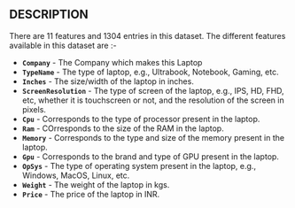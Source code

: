 ## **DESCRIPTION**

There are 11 features and 1304 entries in this dataset. The different features available in this dataset are :-

- **`Company`** - The Company which makes this Laptop
- **`TypeName`** - The type of laptop, e.g., Ultrabook, Notebook, Gaming, etc.
- **`Inches`** - The size/width of the laptop in inches.
- **`ScreenResolution`** - The type of screen of the laptop, e.g., IPS, HD, FHD, etc, whether it is touchscreen or not, and the resolution of the screen in pixels.
- **`Cpu`** - Corresponds to the type of processor present in the laptop.
- **`Ram`** - COrresponds to the size of the RAM in the laptop.
- **`Memory`** - Corresponds to the type and size of the memory present in the laptop.
- **`Gpu`** - Corresponds to the brand and type of GPU present in the laptop.
- **`OpSys`** - The type of operating system present in the laptop, e.g., Windows, MacOS, Linux, etc.
- **`Weight`** - The weight of the laptop in kgs.
- **`Price`** - The price of the laptop in INR.